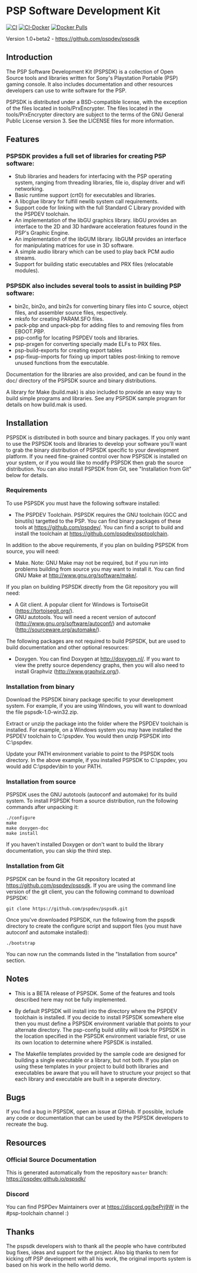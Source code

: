# PSP Software Development Kit

[![CI](https://img.shields.io/github/actions/workflow/status/pspdev/pspsdk/.github/workflows/compilation.yml?branch=master&style=for-the-badge&logo=github&label=CI)](https://github.com/pspdev/pspsdk/actions?query=workflow:CI) [![CI-Docker](https://img.shields.io/github/actions/workflow/status/pspdev/pspsdk/.github/workflows/docker.yml?branch=master&style=for-the-badge&logo=github&label=CI-Docker)](https://github.com/pspdev/pspsdk/actions?query=workflow:CI-Docker) [![Docker Pulls](https://img.shields.io/docker/pulls/pspdev/pspsdk?style=for-the-badge)](https://hub.docker.com/r/pspdev/pspsdk/tags)

Version 1.0+beta2 - https://github.com/pspdev/pspsdk


## Introduction

The PSP Software Development Kit (PSPSDK) is a collection of Open Source tools
and libraries written for Sony's Playstation Portable (PSP) gaming console.
It also includes documentation and other resources developers can use to write
software for the PSP.

PSPSDK is distributed under a BSD-compatible license, with the exception of the
files located in tools/PrxEncrypter. The files located in the tools/PrxEncrypter
directory are subject to the terms of the GNU General Public License version 3.
See the LICENSE files for more information.


## Features

### PSPSDK provides a full set of libraries for creating PSP software:

* Stub libraries and headers for interfacing with the PSP operating system,
  ranging from threading libraries, file io, display driver and wifi networking.
* Basic runtime support (crt0) for executables and libraries.
* A libcglue library for fulfill newlib system call requirements.
* Support code for linking with the full Standard C Library provided with the
  PSPDEV toolchain.
* An implementation of the libGU graphics library. libGU provides an interface
  to the 2D and 3D hardware acceleration features found in the PSP's Graphic
  Engine.
* An implementation of the libGUM library. libGUM provides an interface for
  manipulating matrices for use in 3D software.
* A simple audio library which can be used to play back PCM audio streams.
* Support for building static executables and PRX files (relocatable modules).

### PSPSDK also includes several tools to assist in building PSP software:

* bin2c, bin2o, and bin2s for converting binary files into C source, object
  files, and assembler source files, respectively.
* mksfo for creating PARAM.SFO files.
* pack-pbp and unpack-pbp for adding files to and removing files from EBOOT.PBP.
* psp-config for locating PSPDEV tools and libraries.
* psp-prxgen for converting specially made ELFs to PRX files.
* psp-build-exports for creating export tables
* psp-fixup-imports for fixing up import tables post-linking to remove unused
  functions from the executable.

Documentation for the libraries are also provided, and can be found in the
doc/ directory of the PSPSDK source and binary distributions.

A library for Make (build.mak) is also included to provide an easy way to build
simple programs and libraries. See any PSPSDK sample program for details on how
build.mak is used.


## Installation

PSPSDK is distributed in both source and binary packages. If you only want to
use the PSPSDK tools and libraries to develop your software you'll want to grab
the binary distribution of PSPSDK specific to your development platform. If you
need fine-grained control over how PSPSDK is installed on your system, or if you
would like to modify PSPSDK then grab the source distribution. You can also
install PSPSDK from Git, see "Installation from Git" below for details.

### Requirements

To use PSPSDK you must have the following software installed:

* The PSPDEV Toolchain. PSPSDK requires the GNU toolchain (GCC and binutils)
  targetted to the PSP. You can find binary packages of these tools at
  https://github.com/pspdev/. You can find a script to build and install the
  toolchain at https://github.com/pspdev/psptoolchain.

In addition to the above requirements, if you plan on building PSPSDK from
source, you will need:

* Make. Note: GNU Make may not be required, but if you run into problems
  building from source you may want to install it. You can find GNU Make
  at http://www.gnu.org/software/make/.

If you plan on building PSPSDK directly from the Git repository you will need:

* A Git client. A popular client for Windows is TortoiseGit 
  (https://tortoisegit.org/).
* GNU autotools. You will need a recent version of autoconf
  (http://www.gnu.org/software/autoconf/) and automake
  (http://sourceware.org/automake/).

The following packages are not required to build PSPSDK, but are used to build
documentation and other optional resources:

* Doxygen. You can find Doxygen at http://doxygen.nl/.
  If you want to view the pretty source dependency graphs, then you will also
  need to install Graphviz (http://www.graphviz.org/).

### Installation from binary

Download the PSPSDK binary package specific to your development system.
For example, if you are using Windows, you will want to download the file
pspsdk-1.0-win32.zip.

Extract or unzip the package into the folder where the PSPDEV toolchain is
installed.  For example, on a Windows system you may have installed the PSPDEV
toolchain to C:\pspdev. You would then unzip PSPSDK into C:\pspdev.

Update your PATH environment variable to point to the PSPSDK tools directory.
In the above example, if you installed PSPSDK to C:\pspdev, you would add
C:\pspdev\bin to your PATH.

### Installation from source

PSPSDK uses the GNU autotools (autoconf and automake) for its build system. To
install PSPSDK from a source distribution, run the following commands after
unpacking it:

    ./configure
    make
    make doxygen-doc
    make install

If you haven't installed Doxygen or don't want to build the library
documentation, you can skip the third step.

### Installation from Git

PSPSDK can be found in the Git repository located at
https://github.com/pspdev/pspsdk. If you are using the command line version of
the git client, you can the following command to download PSPSDK:

    git clone https://github.com/pspdev/pspsdk.git

Once you've downloaded PSPSDK, run the following from the pspsdk directory to
create the configure script and support files (you must have autoconf and
automake installed):

    ./bootstrap

You can now run the commands listed in the "Installation from source" section.


## Notes

* This is a BETA release of PSPSDK. Some of the features and tools described
  here may not be fully implemented.

* By default PSPSDK will install into the directory where the PSPDEV toolchain
  is installed. If you decide to install PSPSDK somewhere else then you must
  define a PSPSDK environment variable that points to your alternate directory.
  The psp-config build utility will look for PSPSDK in the location specified in
  the PSPSDK environment variable first, or use its own location to determine
  where PSPSDK is installed.

* The Makefile templates provided by the sample code are designed for building a
  single executable or a library, but not both. If you plan on using these
  templates in your project to build both libraries and executables be aware
  that you will have to structure your project so that each library and
  executable are built in a seperate directory.


## Bugs

If you find a bug in PSPSDK, open an issue at GitHub. If possible, include any
code or documentation that can be used by the PSPSDK developers to recreate the
bug.


## Resources

### Official Source Documentation

This is generated automatically from the repository `master` branch:
https://pspdev.github.io/pspsdk/


### Discord
You can find PSPDev Maintainers over at https://discord.gg/bePrj9W in the #psp-toolchain channel :)


## Thanks

The pspsdk developers wish to thank all the people who have contributed bug
fixes, ideas and support for the project. Also big thanks to nem for kicking off
PSP development with all his work, the original imports system is based on his
work in the hello world demo.


[ci-badge]: https://github.com/pspdev/pspsdk/workflows/CI/badge.svg
